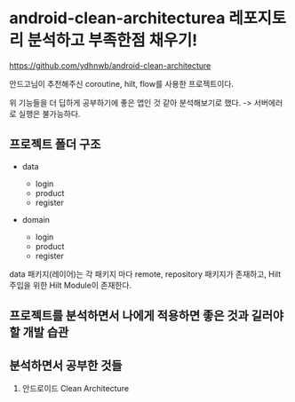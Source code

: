 # android-clean-architecturea 레포지토리 분석하고 부족한점 채우기!

https://github.com/ydhnwb/android-clean-architecture

안드고님이 추천해주신 coroutine, hilt, flow를 사용한 프로젝트이다.

위 기능들을 더 딥하게 공부하기에 좋은 앱인 것 같아 분석해보기로 했다. -> 서버에러로 실행은 불가능하다.

## 프로젝트 폴더 구조
- data
  - login
  - product
  - register
  
- domain
  - login
  - product
  - register

data 패키지(레이어)는 각 패키지 마다 remote, repository 패키지가 존재하고, Hilt 주입을 위한 Hilt Module이 존재한다.





## 프로젝트를 분석하면서 나에게 적용하면 좋은 것과 길러야할 개발 습관 




## 분석하면서 공부한 것들
1. 안드로이드 Clean Architecture
